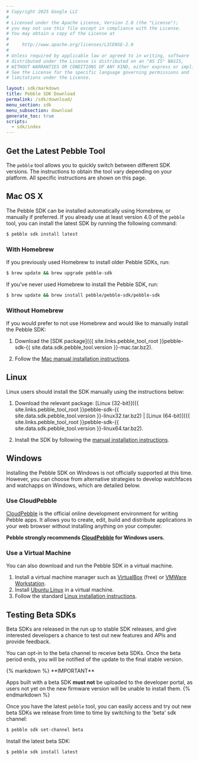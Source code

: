```yaml
---
# Copyright 2025 Google LLC
#
# Licensed under the Apache License, Version 2.0 (the "License");
# you may not use this file except in compliance with the License.
# You may obtain a copy of the License at
#
#     http://www.apache.org/licenses/LICENSE-2.0
#
# Unless required by applicable law or agreed to in writing, software
# distributed under the License is distributed on an "AS IS" BASIS,
# WITHOUT WARRANTIES OR CONDITIONS OF ANY KIND, either express or implied.
# See the License for the specific language governing permissions and
# limitations under the License.

layout: sdk/markdown
title: Pebble SDK Download
permalink: /sdk/download/
menu_section: sdk
menu_subsection: download
generate_toc: true
scripts:
  - sdk/index
---
```


## Get the Latest Pebble Tool

The `pebble` tool allows you to quickly switch between different SDK versions.
The instructions to obtain the tool vary depending on your platform. All
specific instructions are shown on this page.


## Mac OS X

The Pebble SDK can be installed automatically using Homebrew, or manually if
preferred. If you already use at least version 4.0 of the `pebble` tool, you can
install the latest SDK by running the following command:

```bash
$ pebble sdk install latest
```


### With Homebrew

If you previously used Homebrew to install older Pebble SDKs, run:

```bash
$ brew update && brew upgrade pebble-sdk
```

If you've never used Homebrew to install the Pebble SDK, run:

```bash
$ brew update && brew install pebble/pebble-sdk/pebble-sdk
```


### Without Homebrew

If you would prefer to not use Homebrew and would like to manually install the
Pebble SDK:

1. Download the 
   [SDK package]({{ site.links.pebble_tool_root }}pebble-sdk-{{ site.data.sdk.pebble_tool.version }}-mac.tar.bz2).

2. Follow the [Mac manual installation instructions](/sdk/install/mac/).


## Linux

Linux users should install the SDK manually using the instructions below:

1. Download the relevant package:
   [Linux (32-bit)]({{ site.links.pebble_tool_root }}pebble-sdk-{{ site.data.sdk.pebble_tool.version }}-linux32.tar.bz2) |
   [Linux (64-bit)]({{ site.links.pebble_tool_root }}pebble-sdk-{{ site.data.sdk.pebble_tool.version }}-linux64.tar.bz2).

2. Install the SDK by following the
   [manual installation instructions](/sdk/install/linux/).


## Windows

Installing the Pebble SDK on Windows is not officially supported at this time.
However, you can choose from alternative strategies to develop watchfaces and
watchapps on Windows, which are detailed below.


### Use CloudPebble

[CloudPebble]({{site.links.cloudpebble}}) is the official online development
environment for writing Pebble apps. It allows you to create, edit, build and
distribute applications in your web browser without installing anything on your
computer.

**Pebble strongly recommends [CloudPebble]({{site.links.cloudpebble}}) for
Windows users.**


### Use a Virtual Machine

You can also download and run the Pebble SDK in a virtual machine.

 1. Install a virtual machine manager such as
   [VirtualBox](http://www.virtualbox.org) (free) or
   [VMWare Workstation](http://www.vmware.com/products/workstation/).
 2. Install [Ubuntu Linux](http://www.ubuntu.com/) in a virtual machine.
 3. Follow the standard [Linux installation instructions](/sdk/install/linux/).


## Testing Beta SDKs

Beta SDKs are released in the run up to stable SDK releases, and give interested
developers a chance to test out new features and APIs and provide feedback.

You can opt-in to the beta channel to receive beta SDKs. Once the beta period ends,
you will be notified of the update to the final stable version.

<div class="alert alert--fg-white alert--bg-dark-red">
{% markdown %}
**IMPORTANT**

Apps built with a beta SDK **must not** be uploaded to the developer portal, as
users not yet on the new firmware version will be unable to install them.
{% endmarkdown %}
</div>

Once you have the latest `pebble` tool, you can easily access and try out new
beta SDKs we release from time to time by switching to the 'beta' sdk channel:

```bash
$ pebble sdk set-channel beta
```

Install the latest beta SDK:

```bash
$ pebble sdk install latest
```
